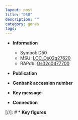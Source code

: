 ```yaml
---
layout: post
title: "D50"
description: ""
category: genes
tags: 
---
```


* **Information**  
    + Symbol: D50  
    + MSU: [LOC_Os02g27620](http://rice.uga.edu/cgi-bin/ORF_infopage.cgi?orf=LOC_Os02g27620)  
    + RAPdb: [Os02g0477700](http://rapdb.dna.affrc.go.jp/viewer/gbrowse_details/irgsp1?name=Os02g0477700)  

* **Publication**  

* **Genbank accession number**  

* **Key message**  

* **Connection**  

[//]: # * **Key figures**  


